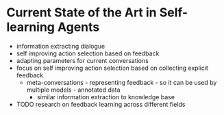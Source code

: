 # Current State of the Art in Self-learning Agents

- information extracting dialogue
- self improving action selection based on feedback
- adapting parameters for current conversations
- focus on self improving action selection based on collecting explicit feedback
    - meta-conversations - representing feedback - so it can be used by multiple models - annotated data
        - similar information extraction to knowledge base
- TODO research on feedback learning across different fields
